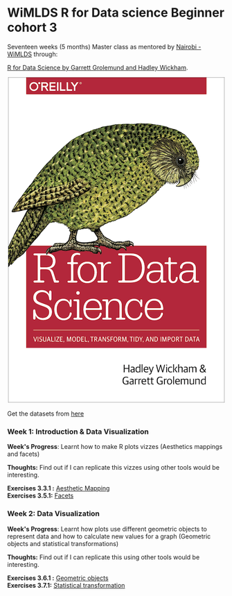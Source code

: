 # WiMLDS R for Data science Beginner cohort 3

Seventeen weeks (5 months) Master class as mentored by [Nairobi - WiMLDS](https://www.meetup.com/Nairobi-Women-in-Machine-Learning-Data-Science/) through:

[R for Data Science by Garrett Grolemund and Hadley Wickham](https://r4ds.had.co.nz/).

<p align="center">
  <img src="https://github.com/peter-akworo/WiMLDS_R_Begginers_Masterclass/blob/master/RDpic.png">
</p>

Get the datasets from [here](https://www.fueleconomy.gov/feg/download.shtml)


### Week 1: Introduction & Data Visualization

**Week's Progress**: Learnt how to make R plots vizzes (Aesthetics mappings and facets)

**Thoughts:** Find out if I can replicate this vizzes using other tools would be interesting.

**Exercises 3.3.1 :** [Aesthetic Mapping](https://github.com/peter-akworo/WiMLDS_R_Begginers_Masterclass/blob/master/Exercise%203.3.1(Aesthetics%20Mappings).ipynb)</br>
**Exercises 3.5.1:** [Facets](https://github.com/peter-akworo/WiMLDS_R_Begginers_Masterclass/blob/master/Exerrcise%203.3.5%20(Facets).ipynb)

### Week 2: Data Visualization

**Week's Progress**: Learnt how plots use different geometric objects to represent data and how to calculate new values for a graph (Geometric objects and statistical transformations)

**Thoughts:** Find out if I can replicate this using other tools would be interesting.

**Exercises 3.6.1 :** [Geometric objects](https://github.com/peter-akworo/WiMLDS_R_Begginers_Masterclass/blob/master/Exercise%203.6.1(Geometric%20objects).ipynb)</br>
**Exercises 3.7.1:** [Statistical transformation](https://github.com/peter-akworo/WiMLDS_R_Begginers_Masterclass/blob/master/Exercise%203.8.1%20(Stats%20transformation).ipynb)
